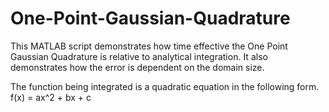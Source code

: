 # One-Point-Gaussian-Quadrature
This MATLAB script demonstrates how time effective the One Point Gaussian Quadrature is relative to analytical integration. It also demonstrates how the error is dependent on the domain size.

The function being integrated is a quadratic equation in the following form.
f(x) = ax^2 + bx + c
